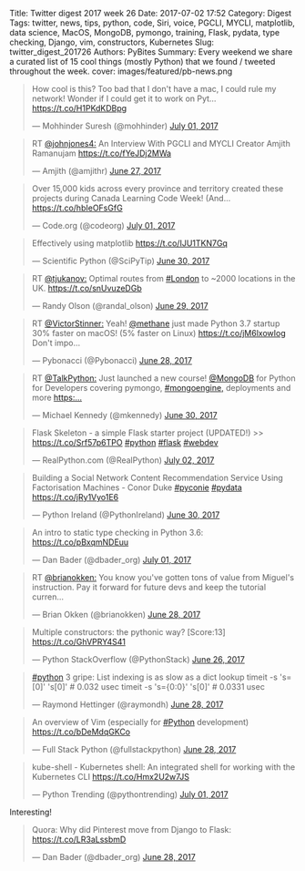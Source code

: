 Title: Twitter digest 2017 week 26
Date: 2017-07-02 17:52
Category: Digest
Tags: twitter, news, tips, python, code, Siri, voice, PGCLI, MYCLI, matplotlib, data science, MacOS, MongoDB, pymongo, training, Flask, pydata, type checking, Django, vim, constructors, Kubernetes
Slug: twitter_digest_201726
Authors: PyBites
Summary: Every weekend we share a curated list of 15 cool things (mostly Python) that we found / tweeted throughout the week.
cover: images/featured/pb-news.png

<blockquote class="twitter-tweet"><p>How cool is this? Too bad that I don't have a mac, I could rule my network! Wonder if I could get it to work on Pyt… <a href="https://t.co/H1PKdKDBpg" title="https://t.co/H1PKdKDBpg" target="_blank">https://t.co/H1PKdKDBpg</a></p>— Mohhinder Suresh (@mohhinder) <a href="https://twitter.com/mohhinder/status/881177568900239360" data-datetime="2017-07-01T15:47:58+00:00">July 01, 2017</a></blockquote>

<blockquote class="twitter-tweet"><p>RT <a href="https://twitter.com/@johnjones4:" target="_blank">@johnjones4:</a> An Interview With PGCLI and MYCLI Creator Amjith Ramanujam <a href="https://t.co/fYeJDj2MWa" title="https://t.co/fYeJDj2MWa" target="_blank">https://t.co/fYeJDj2MWa</a></p>— Amjith (@amjithr) <a href="https://twitter.com/amjithr/status/879767723357519872" data-datetime="2017-06-27T18:25:45+00:00">June 27, 2017</a></blockquote>

<blockquote class="twitter-tweet"><p>Over 15,000 kids across every province and territory created these projects during Canada Learning Code Week! (And… <a href="https://t.co/hbIeOFsGfG" title="https://t.co/hbIeOFsGfG" target="_blank">https://t.co/hbIeOFsGfG</a></p>— Code.org (@codeorg) <a href="https://twitter.com/codeorg/status/881135310268022784" data-datetime="2017-07-01T13:00:03+00:00">July 01, 2017</a></blockquote>

<blockquote class="twitter-tweet"><p>Effectively using&nbsp;matplotlib <a href="https://t.co/IJU1TKN7Gq" title="https://t.co/IJU1TKN7Gq" target="_blank">https://t.co/IJU1TKN7Gq</a></p>— Scientific Python (@SciPyTip) <a href="https://twitter.com/SciPyTip/status/880761667373719552" data-datetime="2017-06-30T12:15:19+00:00">June 30, 2017</a></blockquote>

<blockquote class="twitter-tweet"><p>RT <a href="https://twitter.com/@tjukanov:" target="_blank">@tjukanov:</a> Optimal routes from <a href="https://twitter.com/search/#London" target="_blank">#London</a> to ~2000 locations in the UK. <a href="https://t.co/snUvuzeDGb" title="https://t.co/snUvuzeDGb" target="_blank">https://t.co/snUvuzeDGb</a></p>— Randy Olson (@randal_olson) <a href="https://twitter.com/randal_olson/status/880445916515323906" data-datetime="2017-06-29T15:20:39+00:00">June 29, 2017</a></blockquote>

<blockquote class="twitter-tweet"><p>RT <a href="https://twitter.com/@VictorStinner:" target="_blank">@VictorStinner:</a> Yeah! <a href="https://twitter.com/@methane" target="_blank">@methane</a> just made Python 3.7 startup 30% faster on macOS! (5% faster on Linux) <a href="https://t.co/jM6lxowIog" title="https://t.co/jM6lxowIog" target="_blank">https://t.co/jM6lxowIog</a> Don't impo…</p>— Pybonacci (@Pybonacci) <a href="https://twitter.com/Pybonacci/status/880180502073933824" data-datetime="2017-06-28T21:45:59+00:00">June 28, 2017</a></blockquote>

<blockquote class="twitter-tweet"><p>RT <a href="https://twitter.com/@TalkPython:" target="_blank">@TalkPython:</a> Just launched a new course! <a href="https://twitter.com/@MongoDB" target="_blank">@MongoDB</a> for Python for Developers covering pymongo, <a href="https://twitter.com/search/#mongoengine," target="_blank">#mongoengine,</a> deployments and more <a href="https:…" title="https:…" target="_blank">https:…</a></p>— Michael Kennedy (@mkennedy) <a href="https://twitter.com/mkennedy/status/880842818087997440" data-datetime="2017-06-30T17:37:47+00:00">June 30, 2017</a></blockquote>

<blockquote class="twitter-tweet"><p>Flask Skeleton - a simple Flask starter project (UPDATED!) &gt;&gt; <a href="https://t.co/Srf57p6TPO" title="https://t.co/Srf57p6TPO" target="_blank">https://t.co/Srf57p6TPO</a> <a href="https://twitter.com/search/#python" target="_blank">#python</a> <a href="https://twitter.com/search/#flask" target="_blank">#flask</a> <a href="https://twitter.com/search/#webdev" target="_blank">#webdev</a></p>— RealPython.com (@RealPython) <a href="https://twitter.com/RealPython/status/881322544724357120" data-datetime="2017-07-02T01:24:03+00:00">July 02, 2017</a></blockquote>

<blockquote class="twitter-tweet"><p>Building a Social Network Content Recommendation Service Using Factorisation Machines - Conor Duke <a href="https://twitter.com/search/#pyconie" target="_blank">#pyconie</a> <a href="https://twitter.com/search/#pydata" target="_blank">#pydata</a> <a href="https://t.co/jRy1Vyo1E6" title="https://t.co/jRy1Vyo1E6" target="_blank">https://t.co/jRy1Vyo1E6</a></p>— Python Ireland (@PythonIreland) <a href="https://twitter.com/PythonIreland/status/880794326355279872" data-datetime="2017-06-30T14:25:06+00:00">June 30, 2017</a></blockquote>

<blockquote class="twitter-tweet"><p>An intro to static type checking in Python 3.6: <a href="https://t.co/pBxqmNDEuu" title="https://t.co/pBxqmNDEuu" target="_blank">https://t.co/pBxqmNDEuu</a></p>— Dan Bader (@dbader_org) <a href="https://twitter.com/dbader_org/status/881209539483365376" data-datetime="2017-07-01T17:55:00+00:00">July 01, 2017</a></blockquote>

<blockquote class="twitter-tweet"><p>RT <a href="https://twitter.com/@brianokken:" target="_blank">@brianokken:</a> You know you've gotten tons of value from Miguel's instruction. Pay it forward for future devs and keep the tutorial curren…</p>— Brian Okken (@brianokken) <a href="https://twitter.com/brianokken/status/879924323946971136" data-datetime="2017-06-28T04:48:01+00:00">June 28, 2017</a></blockquote>

<blockquote class="twitter-tweet"><p>Multiple constructors: the pythonic way? [Score:13] <a href="https://t.co/GhVPRY4S41" title="https://t.co/GhVPRY4S41" target="_blank">https://t.co/GhVPRY4S41</a></p>— Python StackOverflow (@PythonStack) <a href="https://twitter.com/PythonStack/status/879473463844638722" data-datetime="2017-06-26T22:56:28+00:00">June 26, 2017</a></blockquote>

<blockquote class="twitter-tweet"><p><a href="https://twitter.com/search/#python" target="_blank">#python</a> 3 gripe: List indexing is as slow as a dict lookup timeit -s 's=[0]' 's[0]' # 0.032 usec timeit -s 's={0:0}' 's[0]' # 0.0331 usec</p>— Raymond Hettinger (@raymondh) <a href="https://twitter.com/raymondh/status/879954202780368897" data-datetime="2017-06-28T06:46:45+00:00">June 28, 2017</a></blockquote>

<blockquote class="twitter-tweet"><p>An overview of Vim (especially for <a href="https://twitter.com/search/#Python" target="_blank">#Python</a> development) <a href="https://t.co/bDeMdqGKCo" title="https://t.co/bDeMdqGKCo" target="_blank">https://t.co/bDeMdqGKCo</a></p>— Full Stack Python (@fullstackpython) <a href="https://twitter.com/fullstackpython/status/880080138402017281" data-datetime="2017-06-28T15:07:10+00:00">June 28, 2017</a></blockquote>

<blockquote class="twitter-tweet"><p>kube-shell - Kubernetes shell: An integrated shell for working with the Kubernetes CLI <a href="https://t.co/Hmx2U2w7JS" title="https://t.co/Hmx2U2w7JS" target="_blank">https://t.co/Hmx2U2w7JS</a></p>— Python Trending (@pythontrending) <a href="https://twitter.com/pythontrending/status/881256500139896832" data-datetime="2017-07-01T21:01:37+00:00">July 01, 2017</a></blockquote>


Interesting!

<blockquote class="twitter-tweet"><p>Quora: Why did Pinterest move from Django to Flask: <a href="https://t.co/LR3aLssbmD" title="https://t.co/LR3aLssbmD" target="_blank">https://t.co/LR3aLssbmD</a></p>— Dan Bader (@dbader_org) <a href="https://twitter.com/dbader_org/status/880207939943968769" data-datetime="2017-06-28T23:35:01+00:00">June 28, 2017</a></blockquote>